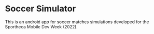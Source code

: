 # Soccer Simulator

This is an android app for soccer matches simulations developed for the Sportheca Mobile Dev Week (2022).
